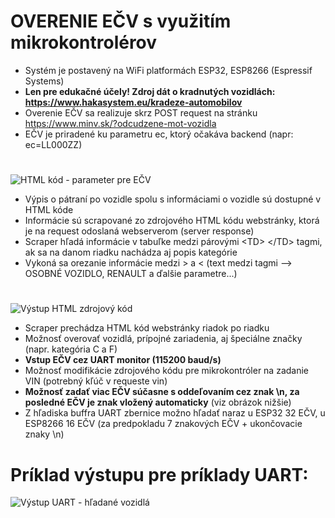 # OVERENIE EČV s využitím mikrokontrolérov
* Systém je postavený na WiFi platformách ESP32, ESP8266 (Espressif Systems)
* **Len pre edukačné účely! Zdroj dát o kradnutých vozidlách: https://www.hakasystem.eu/kradeze-automobilov**
* Overenie EČV sa realizuje skrz POST request na stránku https://www.minv.sk/?odcudzene-mot-vozidla
* EČV je priradené ku parametru ec, ktorý očakáva backend (napr: ec=LL000ZZ)
#
![HTML kód - parameter pre EČV](https://i.imgur.com/XgJYPC8.png)
* Výpis o pátraní po vozidle spolu s informáciami o vozidle sú dostupné v HTML kóde
* Informácie sú scrapované zo zdrojového HTML kódu webstránky, ktorá je na request odoslaná webserverom (server response)
* Scraper hľadá informácie v tabuľke medzi párovými &lt;TD&gt; &lt;/TD&gt; tagmi, ak sa na danom riadku nachádza aj popis kategórie
* Vykoná sa orezanie informácie medzi > a < (text medzi tagmi --> OSOBNÉ VOZIDLO, RENAULT a ďalšie parametre...)
#
![Výstup HTML zdrojový kód](https://i.imgur.com/r6PuXMz.png)
* Scraper prechádza HTML kód webstránky riadok po riadku
* Možnosť overovať vozidlá, prípojné zariadenia, aj špeciálne značky (napr. kategória C a F)
* **Vstup EČV cez UART monitor (115200 baud/s)**
* Možnosť modifikácie zdrojového kódu pre mikrokontróler na zadanie VIN (potrebný kľúč v requeste vin)
* **Možnosť zadať viac EČV súčasne s oddeľovaním cez znak \n, za posledné EČV je znak vložený automaticky** (viz obrázok nižšie)
* Z hľadiska buffra UART zbernice možno hľadať naraz u ESP32 32 EČV, u ESP8266 16 EČV (za predpokladu 7 znakových EČV + ukončovacie znaky \n)   
# Príklad výstupu pre príklady UART:
![Výstup UART - hľadané vozidlá](https://i.imgur.com/dHOXFNc.png)
